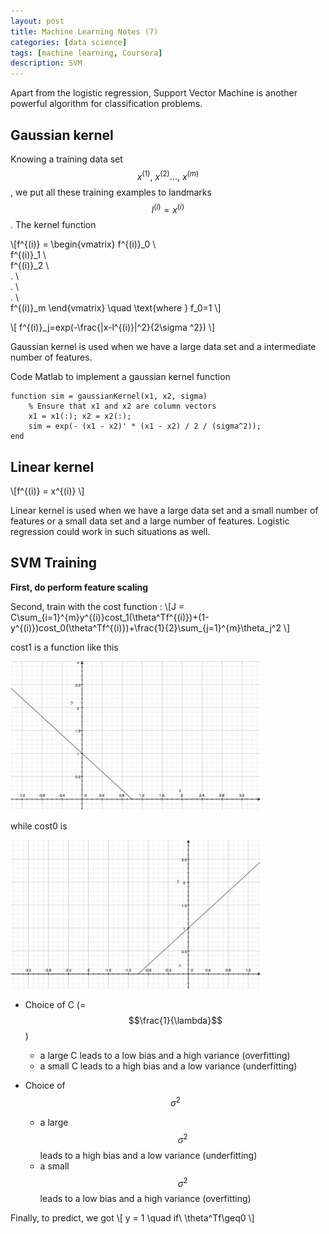 ```yaml
---
layout: post
title: Machine Learning Notes (7)
categories: [data science]
tags: [machine learning, Coursera]
description: SVM
---
```


Apart from the logistic regression, Support Vector Machine is another powerful algorithm for classification problems.

##  Gaussian kernel

Knowing a training data set $$ x^{(1)},\ x^{(2)} ...,\ x^{(m)} $$, we put all these training examples to landmarks $$ l^{(i)}= x^{(i)}$$. The kernel function

\\[f^{(i)} =  \begin{vmatrix}
f^{(i)}_0 \\\
f^{(i)}_1 \\\
f^{(i)}_2 \\\
. \\\
. \\\
. \\\
f^{(i)}_m
\end{vmatrix} \quad \text{where } f_0=1 \\]

\\[
f^{(i)}_j=exp(-\frac{\|x-l^{(i)}\|^2}{2\sigma ^2})
\\]

Gaussian kernel is used when we have a large data set and a intermediate number of features.

Code Matlab to implement a gaussian kernel function

	function sim = gaussianKernel(x1, x2, sigma)
	    % Ensure that x1 and x2 are column vectors
	    x1 = x1(:); x2 = x2(:);
	    sim = exp(- (x1 - x2)' * (x1 - x2) / 2 / (sigma^2));   
	end

## Linear kernel

\\[f^{(i)} = x^{(i)}
\\]

Linear kernel is used when we have a large data set and a small number of features or a small data set and a large number of features. Logistic regression could work in such situations as well.

## SVM Training
__First, do perform feature scaling__

Second, train with the cost function :
\\[J = C\sum\_{i=1}^{m}y^{(i)}cost_1(\theta^Tf^{(i)})+(1-y^{(i)})cost_0(\theta^Tf^{(i)})+\frac{1}{2}\sum_{j=1}^{m}\theta_j^2
\\]

cost1 is a function like this

<img src="/images/2015-09-12-ML-Notes-7/svm-cost1.jpg" width="400px"/> 

while cost0 is 

<img src="/images/2015-09-12-ML-Notes-7/svm-cost0.jpg" width="400px"/>

- Choice of C (= $$\frac{1}{\lambda}$$)
  - a large C leads to a low bias and a high variance (overfitting) 
  - a small C leads to a high bias and a low variance (underfitting)

- Choice of $$\sigma^2$$
  - a large $$\sigma^2$$ leads to a high bias and a low variance (underfitting)  
  - a small $$\sigma^2$$ leads to a low bias and a high variance (overfitting)

Finally, to predict, we got
\\[
y = 1 \quad if\ \theta^Tf\geq0
\\]